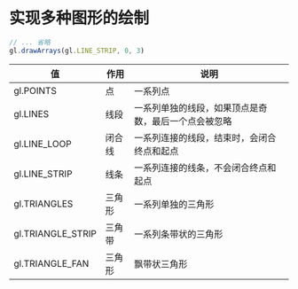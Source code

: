# 实现多种图形的绘制

```js
// ... 省略
gl.drawArrays(gl.LINE_STRIP, 0, 3)
```

| 值 | 作用 | 说明 |
| -- | -- | -- |
| gl.POINTS | 点 | 一系列点 |
| gl.LINES | 线段 | 一系列单独的线段，如果顶点是奇数，最后一个点会被忽略 |
| gl.LINE_LOOP | 闭合线 | 一系列连接的线段，结束时，会闭合终点和起点 |
| gl.LINE_STRIP | 线条 | 一系列连接的线条，不会闭合终点和起点 |
| gl.TRIANGLES | 三角形 | 一系列单独的三角形 |
| gl.TRIANGLE_STRIP | 三角带 | 一系列条带状的三角形 |
| gl.TRIANGLE_FAN | 三角形 | 飘带状三角形 |
